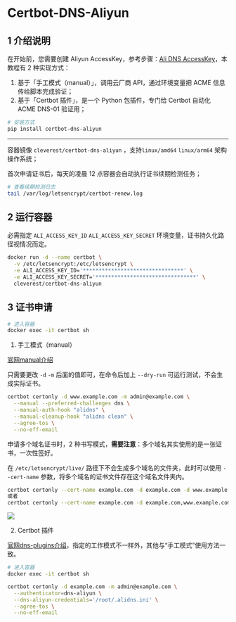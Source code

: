 # Certbot-DNS-Aliyun
## 1 介绍说明
在开始前，您需要创建 Aliyun AccessKey，参考步骤：[Ali DNS AccessKey](./docs/Ali_DNS_AccessKey.md)，本教程有 2 种实现方式：

1. 基于「手工模式（manual）」，调用云厂商 API，通过环境变量把 ACME 信息传给脚本完成验证；
2. 基于「Certbot 插件」，是一个 Python 包插件，专门给 Certbot 自动化 ACME DNS-01 验证用；

```bash
# 安装方式
pip install certbot-dns-aliyun
```

---

容器镜像 `cleverest/certbot-dns-aliyun` ，支持`linux/amd64` `linux/arm64` 架构操作系统；

首次申请证书后，每天的凌晨 12 点容器会自动执行证书续期检测任务；

```bash
# 查看续期检测日志
tail /var/log/letsencrypt/certbot-renew.log
```

## 2 运行容器
必需指定 `ALI_ACCESS_KEY_ID` `ALI_ACCESS_KEY_SECRET` 环境变量，证书持久化路径视情况而定。

```bash
docker run -d --name certbot \
  -v /etc/letsencrypt:/etc/letsencrypt \
  -e ALI_ACCESS_KEY_ID='********************************' \
  -e ALI_ACCESS_KEY_SECRET='********************************' \
  cleverest/certbot-dns-aliyun
```

## 3 证书申请
```bash
# 进入容器
docker exec -it certbot sh
```

1. 手工模式（manual）

[官网manual介绍](https://eff-certbot.readthedocs.io/en/latest/using.html#manual)

只需要更改 `-d` `-m` 后面的值即可，在命令后加上 `--dry-run` 可运行测试，不会生成实际证书。

```bash
certbot certonly -d www.example.com -m admin@example.com \
  --manual --preferred-challenges dns \
  --manual-auth-hook "alidns" \
  --manual-cleanup-hook "alidns clean" \
  --agree-tos \
  --no-eff-email
```

申请多个域名证书时，2 种书写模式，**需要注意**：多个域名其实使用的是一张证书，一次性签好。

在 `/etc/letsencrypt/live/` 路径下不会生成多个域名的文件夹，此时可以使用 `--cert-name` 参数，将多个域名的证书文件存在这个域名文件夹内。

```bash
certbot certonly --cert-name example.com -d example.com -d www.example.com -d api.example.com ...
或者
certbot certonly --cert-name example.com -d example.com,www.example.com,api.example.com ...
```

![](https://cdn.nlark.com/yuque/0/2025/png/764468/1751992390251-3683674f-5300-42ee-b389-9b480ea11bc0.png)

2. Certbot 插件

[官网dns-plugins介绍](https://eff-certbot.readthedocs.io/en/latest/using.html#dns-plugins)，指定的工作模式不一样外，其他与“手工模式”使用方法一致。

```bash
# 进入容器
docker exec -it certbot sh
```

```bash
certbot certonly -d example.com -m admin@example.com \
  --authenticator=dns-aliyun \
  --dns-aliyun-credentials='/root/.alidns.ini' \
  --agree-tos \
  --no-eff-email
```

